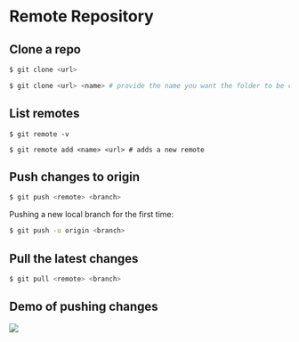 # Remote Repository

## Clone a repo

```bash
$ git clone <url>

$ git clone <url> <name> # provide the name you want the folder to be called
```

## List remotes

```
$ git remote -v

$ git remote add <name> <url> # adds a new remote
```

## Push changes to origin

```bash
$ git push <remote> <branch>
```

Pushing a new local branch for the first time:

```bash
$ git push -u origin <branch>
```

## Pull the latest changes

```bash
$ git pull <remote> <branch>
```

## Demo of pushing changes

![](https://i.imgur.com/Vuq4fV8.gif)
